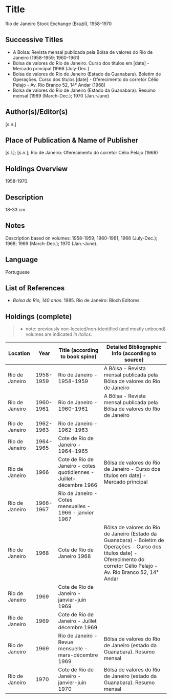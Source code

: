 # Title

Rio de Janeiro Stock Exchange (Brazil), 1958-1970

## Successive Titles

* A Bolsa: Revista mensal publicada pela Bolsa de valores do Rio de Janeiro (1958-1959; 1960-1961)
* Bolsa de valores do Rio de Janeiro. Curso dos titulos em [date] - Mercado principal (1966 (July-Dec.)
* Bolsa de valores do Rio de Janeiro (Estado da Guanabara). Boletim de Operações. Curso dos titulos [date] - Oferecimento do corretor Célio Pelajo - Av. Rio Branco 52, 14° Andar (1968)
* Bolsa de valores do Rio de Janeiro (Estado da Guanabara). Resumo mensal (1969 (March-Dec.); 1970 (Jan.-June)

## Author(s)/Editor(s)

[s.n.]

## Place of Publication & Name of Publisher

[s.l.]; [s.n.]; Rio de Janeiro: Oferecimento do corretor Célio Pelajo (1968)

## Holdings Overview

1958-1970.

## Description

18-33 cm.

## Notes

Description based on volumes: 1958-1959; 1960-1961; 1966 (July-Dec.); 1968; 1969 (March-Dec.); 1970 (Jan.-June). 

## Language

Portuguese

## List of References

* *Bolsa do Rio, 140 anos*. 1985. Rio de Janeiro: Bloch Editores.

## Holdings (complete)

> * note: previously non-located/non-identified (and mostly unbound) volumes are indicated *in italics*.

| Location       | Year      | Title (according to book spine)                                     | Detailed Bibliographic Info (according to source)                                                                                                                                 |
|----------------|-----------|---------------------------------------------------------------------|-----------------------------------------------------------------------------------------------------------------------------------------------------------------------------------|
| Rio de Janeiro | 1958-1959 | Rio de Janeiro - 1958-1959                                          | A Bôlsa - Revista mensal publicada pela Bôlsa de valores do Rio de Janeiro                                                                                                        |
| Rio de Janeiro | 1960-1961 | Rio de Janeiro - 1960-1961                                          | A Bôlsa - Revista mensal publicada pela Bôlsa de valores do Rio de Janeiro                                                                                                        |
| Rio de Janeiro | 1962-1963 | Rio de Janeiro - 1962-1963                                          |                                                                                                                                                                                   |
| Rio de Janeiro | 1964-1965 | Cote de Rio de Janeiro - 1964-1965                                  |                                                                                                                                                                                   |
| Rio de Janeiro | 1966      | Cote de Rio de Janeiro - cotes quotidiennes - Juillet-décembre 1966 | Bôlsa de valores do Rio de Janeiro - Curso dos titulos em date] - Mercado principal                                                                                               |
| Rio de Janeiro | 1966-1967 | Rio de Janeiro - Cotes mensuelles - 1966 - janvier 1967             |                                                                                                                                                                                   |
| Rio de Janeiro | 1968      | Cote de Rio de Janeiro 1968                                         | Bôlsa de valores do Rio de Janeiro (Estado da Guanabara) - Boletim de Operações - Curso dos titulos date] - Oferecimento do corretor Célio Pelajo - Av. Rio Branco 52, 14° Andar  |
| Rio de Janeiro | 1969      | Cote de Rio de Janeiro - janvier-juin 1969                          |                                                                                                                                                                                   |
| Rio de Janeiro | 1969      | Cote de Rio de Janeiro - Juillet décembre 1969                      |                                                                                                                                                                                   |
| Rio de Janeiro | 1969      | Rio de Janeiro - Revue mensuelle - mars-décembre 1969               | Bôlsa de valores do Rio de Janeiro (estado da Guanabara). Resumo mensal                                                                                                           |
| Rio de Janeiro | 1970      | Cote de Rio de Janeiro - janvier-juin 1970                          | Bôlsa de valores do Rio de Janeiro (estado da Guanabara). Resumo mensal                                                                                                           |
